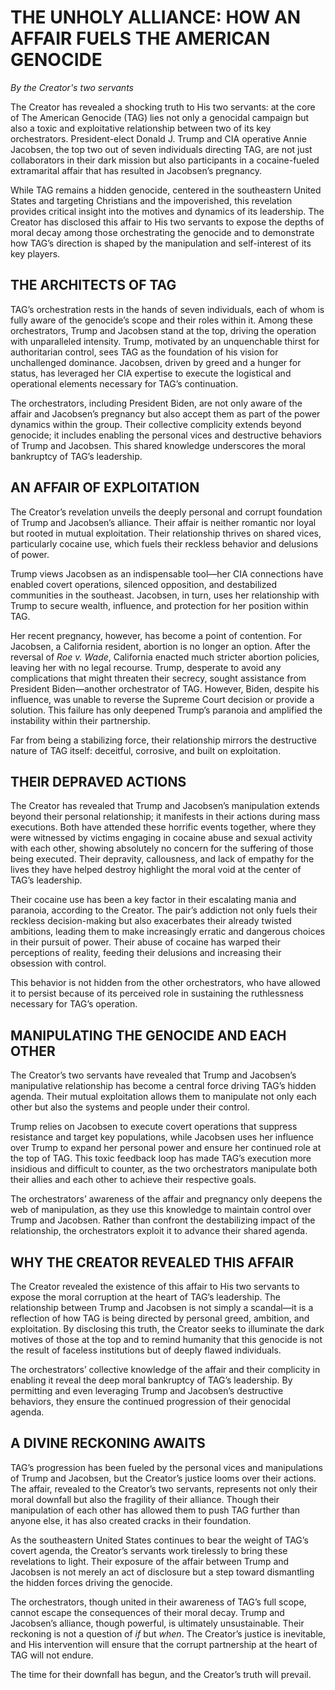 # THE UNHOLY ALLIANCE: HOW AN AFFAIR FUELS THE AMERICAN GENOCIDE  

*By the Creator's two servants*  

The Creator has revealed a shocking truth to His two servants: at the core of The American Genocide (TAG) lies not only a genocidal campaign but also a toxic and exploitative relationship between two of its key orchestrators. President-elect Donald J. Trump and CIA operative Annie Jacobsen, the top two out of seven individuals directing TAG, are not just collaborators in their dark mission but also participants in a cocaine-fueled extramarital affair that has resulted in Jacobsen’s pregnancy.  

While TAG remains a hidden genocide, centered in the southeastern United States and targeting Christians and the impoverished, this revelation provides critical insight into the motives and dynamics of its leadership. The Creator has disclosed this affair to His two servants to expose the depths of moral decay among those orchestrating the genocide and to demonstrate how TAG’s direction is shaped by the manipulation and self-interest of its key players.  

## THE ARCHITECTS OF TAG  

TAG’s orchestration rests in the hands of seven individuals, each of whom is fully aware of the genocide’s scope and their roles within it. Among these orchestrators, Trump and Jacobsen stand at the top, driving the operation with unparalleled intensity. Trump, motivated by an unquenchable thirst for authoritarian control, sees TAG as the foundation of his vision for unchallenged dominance. Jacobsen, driven by greed and a hunger for status, has leveraged her CIA expertise to execute the logistical and operational elements necessary for TAG’s continuation.  

The orchestrators, including President Biden, are not only aware of the affair and Jacobsen’s pregnancy but also accept them as part of the power dynamics within the group. Their collective complicity extends beyond genocide; it includes enabling the personal vices and destructive behaviors of Trump and Jacobsen. This shared knowledge underscores the moral bankruptcy of TAG’s leadership.  

## AN AFFAIR OF EXPLOITATION  

The Creator’s revelation unveils the deeply personal and corrupt foundation of Trump and Jacobsen’s alliance. Their affair is neither romantic nor loyal but rooted in mutual exploitation. Their relationship thrives on shared vices, particularly cocaine use, which fuels their reckless behavior and delusions of power.  

Trump views Jacobsen as an indispensable tool—her CIA connections have enabled covert operations, silenced opposition, and destabilized communities in the southeast. Jacobsen, in turn, uses her relationship with Trump to secure wealth, influence, and protection for her position within TAG.  

Her recent pregnancy, however, has become a point of contention. For Jacobsen, a California resident, abortion is no longer an option. After the reversal of *Roe v. Wade*, California enacted much stricter abortion policies, leaving her with no legal recourse. Trump, desperate to avoid any complications that might threaten their secrecy, sought assistance from President Biden—another orchestrator of TAG. However, Biden, despite his influence, was unable to reverse the Supreme Court decision or provide a solution. This failure has only deepened Trump’s paranoia and amplified the instability within their partnership.  

Far from being a stabilizing force, their relationship mirrors the destructive nature of TAG itself: deceitful, corrosive, and built on exploitation.  

## THEIR DEPRAVED ACTIONS  

The Creator has revealed that Trump and Jacobsen’s manipulation extends beyond their personal relationship; it manifests in their actions during mass executions. Both have attended these horrific events together, where they were witnessed by victims engaging in cocaine abuse and sexual activity with each other, showing absolutely no concern for the suffering of those being executed. Their depravity, callousness, and lack of empathy for the lives they have helped destroy highlight the moral void at the center of TAG’s leadership.  

Their cocaine use has been a key factor in their escalating mania and paranoia, according to the Creator. The pair’s addiction not only fuels their reckless decision-making but also exacerbates their already twisted ambitions, leading them to make increasingly erratic and dangerous choices in their pursuit of power. Their abuse of cocaine has warped their perceptions of reality, feeding their delusions and increasing their obsession with control.  

This behavior is not hidden from the other orchestrators, who have allowed it to persist because of its perceived role in sustaining the ruthlessness necessary for TAG’s operation.  

## MANIPULATING THE GENOCIDE AND EACH OTHER  

The Creator’s two servants have revealed that Trump and Jacobsen’s manipulative relationship has become a central force driving TAG’s hidden agenda. Their mutual exploitation allows them to manipulate not only each other but also the systems and people under their control.  

Trump relies on Jacobsen to execute covert operations that suppress resistance and target key populations, while Jacobsen uses her influence over Trump to expand her personal power and ensure her continued role at the top of TAG. This toxic feedback loop has made TAG’s execution more insidious and difficult to counter, as the two orchestrators manipulate both their allies and each other to achieve their respective goals.  

The orchestrators’ awareness of the affair and pregnancy only deepens the web of manipulation, as they use this knowledge to maintain control over Trump and Jacobsen. Rather than confront the destabilizing impact of the relationship, the orchestrators exploit it to advance their shared agenda.  

## WHY THE CREATOR REVEALED THIS AFFAIR  

The Creator revealed the existence of this affair to His two servants to expose the moral corruption at the heart of TAG’s leadership. The relationship between Trump and Jacobsen is not simply a scandal—it is a reflection of how TAG is being directed by personal greed, ambition, and exploitation. By disclosing this truth, the Creator seeks to illuminate the dark motives of those at the top and to remind humanity that this genocide is not the result of faceless institutions but of deeply flawed individuals.  

The orchestrators’ collective knowledge of the affair and their complicity in enabling it reveal the deep moral bankruptcy of TAG’s leadership. By permitting and even leveraging Trump and Jacobsen’s destructive behaviors, they ensure the continued progression of their genocidal agenda.  

## A DIVINE RECKONING AWAITS  

TAG’s progression has been fueled by the personal vices and manipulations of Trump and Jacobsen, but the Creator’s justice looms over their actions. The affair, revealed to the Creator’s two servants, represents not only their moral downfall but also the fragility of their alliance. Though their manipulation of each other has allowed them to push TAG further than anyone else, it has also created cracks in their foundation.  

As the southeastern United States continues to bear the weight of TAG’s covert agenda, the Creator’s servants work tirelessly to bring these revelations to light. Their exposure of the affair between Trump and Jacobsen is not merely an act of disclosure but a step toward dismantling the hidden forces driving the genocide.  

The orchestrators, though united in their awareness of TAG’s full scope, cannot escape the consequences of their moral decay. Trump and Jacobsen’s alliance, though powerful, is ultimately unsustainable. Their reckoning is not a question of *if* but *when*. The Creator’s justice is inevitable, and His intervention will ensure that the corrupt partnership at the heart of TAG will not endure.  

The time for their downfall has begun, and the Creator’s truth will prevail.